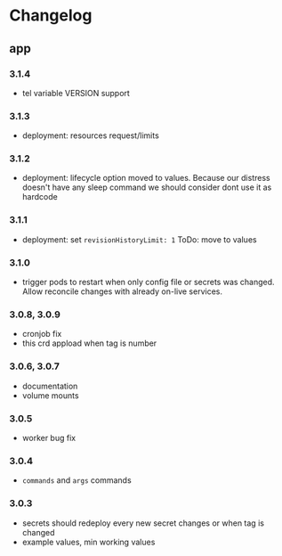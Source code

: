 # Changelog

## app

### 3.1.4
* tel variable VERSION support

### 3.1.3
* deployment: resources request/limits 


### 3.1.2
* deployment: lifecycle option moved to values. Because our distress doesn't have any sleep command we should consider dont use it as hardcode

### 3.1.1
* deployment: set `revisionHistoryLimit: 1` ToDo: move to values 

### 3.1.0
* trigger pods to restart when only config file or secrets was changed. Allow reconcile changes with already on-live services.

### 3.0.8, 3.0.9
* cronjob fix
* this crd appload when tag is number

### 3.0.6, 3.0.7
* documentation
* volume mounts
 
### 3.0.5
* worker bug fix

### 3.0.4
* `commands` and `args` commands 

### 3.0.3
* secrets should redeploy every new secret changes or when tag is changed
* example values, min working values 
